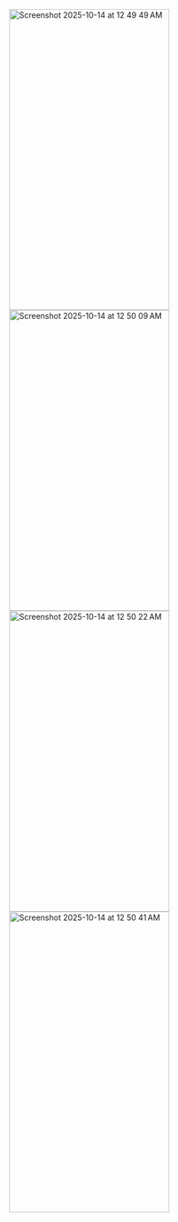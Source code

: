 
<img width="289" height="542" alt="Screenshot 2025-10-14 at 12 49 49 AM" src="https://github.com/user-attachments/assets/5e554f8a-9416-4efe-9f0b-1a1e9f8f7fd8" />


<img width="289" height="542" alt="Screenshot 2025-10-14 at 12 50 09 AM" src="https://github.com/user-attachments/assets/300ec4da-f78b-4c3f-96ae-406d0e837138" />


<img width="289" height="542" alt="Screenshot 2025-10-14 at 12 50 22 AM" src="https://github.com/user-attachments/assets/6fd1e8f7-2369-40a6-b3c7-be7ef496a99a" />


<img width="289" height="542" alt="Screenshot 2025-10-14 at 12 50 41 AM" src="https://github.com/user-attachments/assets/6e613afe-c84e-4e03-b866-b22271df953f" />
